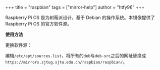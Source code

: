 +++
title = "raspbian"
tags = ["mirror-help"]
author = "htfy96"
+++

Raspberry Pi OS 是为树莓派设计，基于 Debian 的操作系统。本镜像提供了 Raspberry Pi OS 的官方软件源。

**使用方法**

更换软件源：

编辑`/etc/apt/sources.list`，将所有的`deb`与`deb-src`之后的网址替换成`https://mirrors.sjtug.sjtu.edu.cn/raspbian/raspbian/`。
